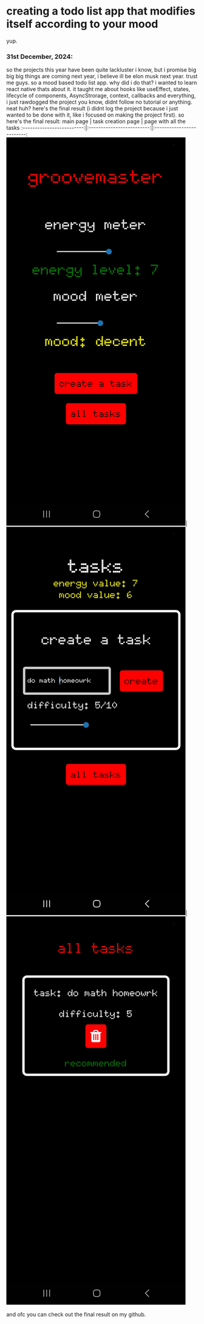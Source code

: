 # creating a todo list app that modifies itself according to your mood
yup. 

### 31st December, 2024:
so the projects this year have been quite lackluster i know, but i promise big big big things are coming next year, i believe ill be elon musk next year. trust me guys. 
so a mood based todo list app. why did i do that? i wanted to learn react native thats about it. it taught me about hooks like useEffect, states, lifecycle of components, AsyncStrorage, context, callbacks and everything, i just rawdogged the project you know, didnt follow no tutorial or anything. neat huh? here's the final result (i didnt log the project because i just wanted to be done with it, like i focused on making the project first). so here's the final result:
main page          |  task creation page        | page with all the tasks
:-------------------------:|:-------------------------:|:-------------------------:
![alt text](/images/imagesformoody/1.jpg)| ![alt text](/images/imagesformoody/2.jpg)| ![alt text](/images/imagesformoody/3.jpg)

and ofc you can check out the final result on my github. 
